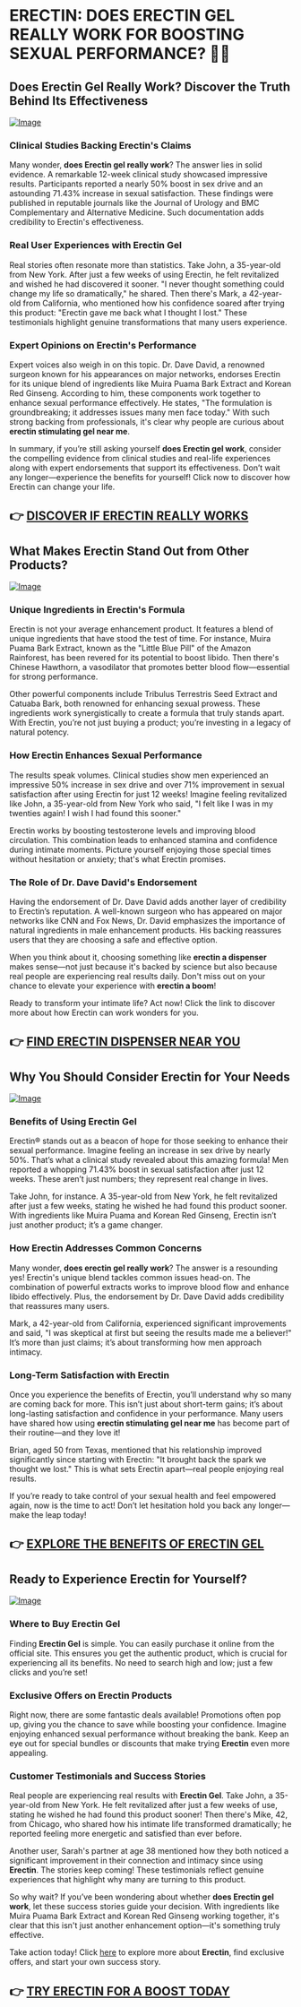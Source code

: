 # ERECTIN: DOES ERECTIN GEL REALLY WORK FOR BOOSTING SEXUAL PERFORMANCE? 💪✨

## Does Erectin Gel Really Work? Discover the Truth Behind Its Effectiveness
[![Image](https://www2.sellhealth.com/256/erectin_logo_500px120px.jpg)](https://gchaffi.com/bKK7oeAC)

### Clinical Studies Backing Erectin's Claims  
Many wonder, **does Erectin gel really work**? The answer lies in solid evidence. A remarkable 12-week clinical study showcased impressive results. Participants reported a nearly 50% boost in sex drive and an astounding 71.43% increase in sexual satisfaction. These findings were published in reputable journals like the Journal of Urology and BMC Complementary and Alternative Medicine. Such documentation adds credibility to Erectin's effectiveness.

### Real User Experiences with Erectin Gel  
Real stories often resonate more than statistics. Take John, a 35-year-old from New York. After just a few weeks of using Erectin, he felt revitalized and wished he had discovered it sooner. "I never thought something could change my life so dramatically," he shared. Then there's Mark, a 42-year-old from California, who mentioned how his confidence soared after trying this product: "Erectin gave me back what I thought I lost." These testimonials highlight genuine transformations that many users experience.

### Expert Opinions on Erectin's Performance  
Expert voices also weigh in on this topic. Dr. Dave David, a renowned surgeon known for his appearances on major networks, endorses Erectin for its unique blend of ingredients like Muira Puama Bark Extract and Korean Red Ginseng. According to him, these components work together to enhance sexual performance effectively. He states, "The formulation is groundbreaking; it addresses issues many men face today." With such strong backing from professionals, it's clear why people are curious about **erectin stimulating gel near me**.

In summary, if you’re still asking yourself **does Erectin gel work**, consider the compelling evidence from clinical studies and real-life experiences along with expert endorsements that support its effectiveness. Don’t wait any longer—experience the benefits for yourself! Click now to discover how Erectin can change your life.



## 👉 [DISCOVER IF ERECTIN REALLY WORKS](https://gchaffi.com/bKK7oeAC)

## What Makes Erectin Stand Out from Other Products?

[![Image](https://www2.sellhealth.com/256/erectin_28_1.jpg)](https://gchaffi.com/bKK7oeAC)

### Unique Ingredients in Erectin's Formula
Erectin is not your average enhancement product. It features a blend of unique ingredients that have stood the test of time. For instance, Muira Puama Bark Extract, known as the "Little Blue Pill" of the Amazon Rainforest, has been revered for its potential to boost libido. Then there's Chinese Hawthorn, a vasodilator that promotes better blood flow—essential for strong performance.

Other powerful components include Tribulus Terrestris Seed Extract and Catuaba Bark, both renowned for enhancing sexual prowess. These ingredients work synergistically to create a formula that truly stands apart. With Erectin, you’re not just buying a product; you’re investing in a legacy of natural potency.

### How Erectin Enhances Sexual Performance
The results speak volumes. Clinical studies show men experienced an impressive 50% increase in sex drive and over 71% improvement in sexual satisfaction after using Erectin for just 12 weeks! Imagine feeling revitalized like John, a 35-year-old from New York who said, "I felt like I was in my twenties again! I wish I had found this sooner." 

Erectin works by boosting testosterone levels and improving blood circulation. This combination leads to enhanced stamina and confidence during intimate moments. Picture yourself enjoying those special times without hesitation or anxiety; that's what Erectin promises.

### The Role of Dr. Dave David's Endorsement
Having the endorsement of Dr. Dave David adds another layer of credibility to Erectin’s reputation. A well-known surgeon who has appeared on major networks like CNN and Fox News, Dr. David emphasizes the importance of natural ingredients in male enhancement products. His backing reassures users that they are choosing a safe and effective option.

When you think about it, choosing something like **erectin a dispenser** makes sense—not just because it's backed by science but also because real people are experiencing real results daily. Don't miss out on your chance to elevate your experience with **erectin a boom**!

Ready to transform your intimate life? Act now! Click the link to discover more about how Erectin can work wonders for you.



## 👉 [FIND ERECTIN DISPENSER NEAR YOU](https://gchaffi.com/bKK7oeAC)

## Why You Should Consider Erectin for Your Needs

[![Image](https://www2.sellhealth.com/256/erectin_12_1.jpg)](https://gchaffi.com/bKK7oeAC)

### Benefits of Using Erectin Gel  
Erectin® stands out as a beacon of hope for those seeking to enhance their sexual performance. Imagine feeling an increase in sex drive by nearly 50%. That’s what a clinical study revealed about this amazing formula! Men reported a whopping 71.43% boost in sexual satisfaction after just 12 weeks. These aren’t just numbers; they represent real change in lives. 

Take John, for instance. A 35-year-old from New York, he felt revitalized after just a few weeks, stating he wished he had found this product sooner. With ingredients like Muira Puama and Korean Red Ginseng, Erectin isn’t just another product; it’s a game changer.

### How Erectin Addresses Common Concerns  
Many wonder, **does erectin gel really work**? The answer is a resounding yes! Erectin's unique blend tackles common issues head-on. The combination of powerful extracts works to improve blood flow and enhance libido effectively. Plus, the endorsement by Dr. Dave David adds credibility that reassures many users.

Mark, a 42-year-old from California, experienced significant improvements and said, "I was skeptical at first but seeing the results made me a believer!" It’s more than just claims; it’s about transforming how men approach intimacy.

### Long-Term Satisfaction with Erectin  
Once you experience the benefits of Erectin, you’ll understand why so many are coming back for more. This isn’t just about short-term gains; it’s about long-lasting satisfaction and confidence in your performance. Many users have shared how using **erectin stimulating gel near me** has become part of their routine—and they love it!

Brian, aged 50 from Texas, mentioned that his relationship improved significantly since starting with Erectin: "It brought back the spark we thought we lost." This is what sets Erectin apart—real people enjoying real results.

If you’re ready to take control of your sexual health and feel empowered again, now is the time to act! Don’t let hesitation hold you back any longer—make the leap today!



## 👉 [EXPLORE THE BENEFITS OF ERECTIN GEL](https://gchaffi.com/bKK7oeAC)

## Ready to Experience Erectin for Yourself?

[![Image](https://www2.sellhealth.com/256/erectin_31_1.jpg)](https://gchaffi.com/bKK7oeAC)

### Where to Buy Erectin Gel  
Finding **Erectin Gel** is simple. You can easily purchase it online from the official site. This ensures you get the authentic product, which is crucial for experiencing all its benefits. No need to search high and low; just a few clicks and you’re set!

### Exclusive Offers on Erectin Products  
Right now, there are some fantastic deals available! Promotions often pop up, giving you the chance to save while boosting your confidence. Imagine enjoying enhanced sexual performance without breaking the bank. Keep an eye out for special bundles or discounts that make trying **Erectin** even more appealing.

### Customer Testimonials and Success Stories  
Real people are experiencing real results with **Erectin Gel**. Take John, a 35-year-old from New York. He felt revitalized after just a few weeks of use, stating he wished he had found this product sooner! Then there's Mike, 42, from Chicago, who shared how his intimate life transformed dramatically; he reported feeling more energetic and satisfied than ever before.

Another user, Sarah's partner at age 38 mentioned how they both noticed a significant improvement in their connection and intimacy since using **Erectin**. The stories keep coming! These testimonials reflect genuine experiences that highlight why many are turning to this product.

So why wait? If you’ve been wondering about whether **does Erectin gel work**, let these success stories guide your decision. With ingredients like Muira Puama Bark Extract and Korean Red Ginseng working together, it's clear that this isn't just another enhancement option—it's something truly effective.

Take action today! Click [here](https://gchaffi.com/bKK7oeAC) to explore more about **Erectin**, find exclusive offers, and start your own success story.



## 👉 [TRY ERECTIN FOR A BOOST TODAY](https://gchaffi.com/bKK7oeAC)